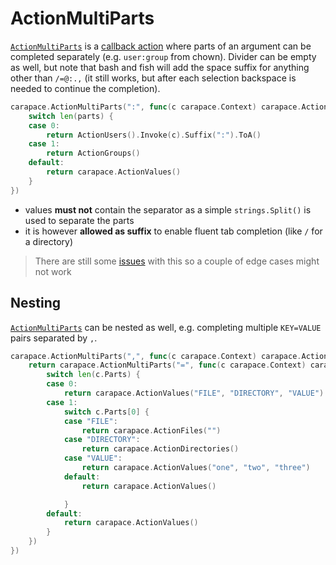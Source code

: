 # ActionMultiParts

[`ActionMultiParts`] is a [callback action](./actionCallback.md) where parts of an argument can be completed separately (e.g. `user:group` from chown). Divider can be empty as well, but note that bash and fish will add the space suffix for anything other than `/=@:.,` (it still works, but after each selection backspace is needed to continue the completion).

```go
carapace.ActionMultiParts(":", func(c carapace.Context) carapace.Action {
	switch len(parts) {
	case 0:
		return ActionUsers().Invoke(c).Suffix(":").ToA()
	case 1:
		return ActionGroups()
	default:
		return carapace.ActionValues()
	}
})
```

- values **must not** contain the separator as a simple `strings.Split()` is used to separate the parts
- it is however **allowed as suffix** to enable fluent tab completion (like `/` for a directory)

> There are still some [issues](https://github.com/rsteube/carapace/issues?q=is%3Aissue+is%3Aopen+ActionMultiParts+) with this so a couple of edge cases might not work

## Nesting

[`ActionMultiParts`] can be nested as well, e.g. completing multiple `KEY=VALUE` pairs separated by `,`.

```go
carapace.ActionMultiParts(",", func(c carapace.Context) carapace.Action {
	return carapace.ActionMultiParts("=", func(c carapace.Context) carapace.Action {
		switch len(c.Parts) {
		case 0:
			return carapace.ActionValues("FILE", "DIRECTORY", "VALUE").Invoke(c).Filter(c.Keys).Suffix("=").ToA()
		case 1:
			switch c.Parts[0] {
			case "FILE":
				return carapace.ActionFiles("")
			case "DIRECTORY":
				return carapace.ActionDirectories()
			case "VALUE":
				return carapace.ActionValues("one", "two", "three")
			default:
				return carapace.ActionValues()

			}
		default:
			return carapace.ActionValues()
		}
	})
})
```

[`carapace.CallbackValue`]:https://pkg.go.dev/github.com/rsteube/carapace#pkg-variables
[`ActionMultiParts`]:https://pkg.go.dev/github.com/rsteube/carapace#ActionMultiParts
